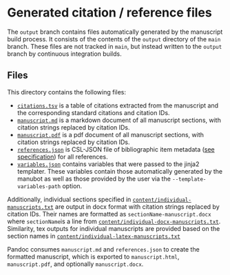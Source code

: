 # Generated citation / reference files

The `output` branch contains files automatically generated by the manuscript build process.
It consists of the contents of the `output` directory of the `main` branch.
These files are not tracked in `main`, but instead written to the `output` branch by continuous integration builds.

## Files

This directory contains the following files:

+ [`citations.tsv`](citations.tsv) is a table of citations extracted from the manuscript and the corresponding standard citations and citation IDs.
+ [`manuscript.md`](manuscript.md) is a markdown document of all manuscript sections, with citation strings replaced by citation IDs.
+ [`manuscript.pdf`](manuscript.pdf) is a pdf document of all manuscript sections, with citation strings replaced by citation IDs.
+ [`references.json`](references.json) is CSL-JSON file of bibliographic item metadata ([see specification](https://github.com/citation-style-language/schema/blob/master/csl-data.json)) for all references.
+ [`variables.json`](variables.json) contains variables that were passed to the jinja2 templater. These variables contain those automatically generated by the manubot as well as those provided by the user via the `--template-variables-path` option.

Additionally, individual sections specified in [`content/individual-manuscripts.txt`](content/individual-manuscripts.txt) are output in docx format with citation strings replaced by citation IDs.
Their names are formatted as `sectionName-manuscript.docx` where `sectionName`is a line from [`content/individual-docx-manuscripts.txt`](../content/individual-docx-manuscripts.txt).
Similarity, tex outputs for individual manuscripts are provided based on the section names in [`content/individual-latex-manuscripts.txt`](../content/individual-latex-manuscripts.txt)

Pandoc consumes `manuscript.md` and `references.json` to create the formatted manuscript, which is exported to `manuscript.html`, `manuscript.pdf`, and optionally `manuscript.docx`.
